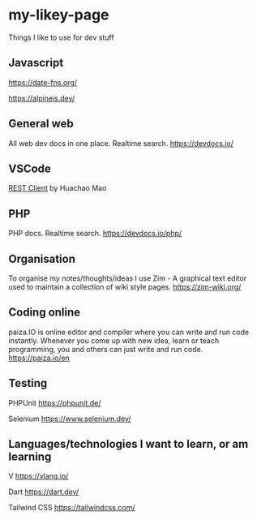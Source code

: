 # my-likey-page
Things I like to use for dev stuff

## Javascript

https://date-fns.org/

https://alpinejs.dev/

## General web

All web dev docs in one place. Realtime search. https://devdocs.io/

## VSCode 

[REST Client](https://marketplace.visualstudio.com/items?itemName=humao.rest-client) by Huachao Mao 

## PHP 

PHP docs. Realtime search. https://devdocs.io/php/

## Organisation

To organise my notes/thoughts/ideas I use Zim - A graphical text editor used to maintain a collection of wiki style pages. https://zim-wiki.org/

## Coding online

paiza.IO is online editor and compiler where you can write and run code instantly. Whenever you come up with new idea, learn or teach programming, you and others can just write and run code. https://paiza.io/en

## Testing

PHPUnit https://phpunit.de/

Selenium https://www.selenium.dev/

## Languages/technologies I want to learn, or am learning

V https://vlang.io/

Dart https://dart.dev/

Tailwind CSS https://tailwindcss.com/
